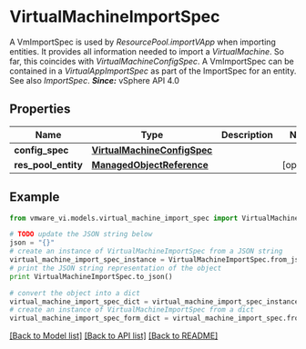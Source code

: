 # VirtualMachineImportSpec

A VmImportSpec is used by *ResourcePool.importVApp* when importing entities.  It provides all information needed to import a *VirtualMachine*. So far, this coincides with *VirtualMachineConfigSpec*.  A VmImportSpec can be contained in a *VirtualAppImportSpec* as part of the ImportSpec for an entity.  See also *ImportSpec*.  ***Since:*** vSphere API 4.0 

## Properties
Name | Type | Description | Notes
------------ | ------------- | ------------- | -------------
**config_spec** | [**VirtualMachineConfigSpec**](VirtualMachineConfigSpec.md) |  | 
**res_pool_entity** | [**ManagedObjectReference**](ManagedObjectReference.md) |  | [optional] 

## Example

```python
from vmware_vi.models.virtual_machine_import_spec import VirtualMachineImportSpec

# TODO update the JSON string below
json = "{}"
# create an instance of VirtualMachineImportSpec from a JSON string
virtual_machine_import_spec_instance = VirtualMachineImportSpec.from_json(json)
# print the JSON string representation of the object
print VirtualMachineImportSpec.to_json()

# convert the object into a dict
virtual_machine_import_spec_dict = virtual_machine_import_spec_instance.to_dict()
# create an instance of VirtualMachineImportSpec from a dict
virtual_machine_import_spec_form_dict = virtual_machine_import_spec.from_dict(virtual_machine_import_spec_dict)
```
[[Back to Model list]](../README.md#documentation-for-models) [[Back to API list]](../README.md#documentation-for-api-endpoints) [[Back to README]](../README.md)


